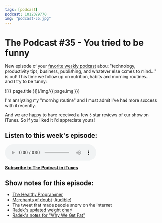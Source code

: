 ```yaml
---
tags: [podcast]
podcast: 1012329770
img: "podcast-35.jpg"
---
```


# The Podcast #35 - You tried to be funny

New episode of your [favorite weekly podcast][p] about "technology, productivity tips, business, publishing, and whatever else comes to mind..." is out! This time we follow up on nutrition, habits and morning routines... and I try to be funny:

<!--More-->

![{{ page.title }}](/img/{{ page.img }})

I'm analyzing my "morning routine" and I must admit I've had more success with it recently.

And we are happy to have received a few 5 star reviews of our show on iTunes. So if you liked it I'd appreciate yours!

## Listen to this week's episode:

<audio controls>
<source src="https://files.nozbe.com/podcast/035.mp3" type="audio/mpeg">
</audio>

**[Subscribe to The Podcast in iTunes][i]**

## Show notes for this episode:

  * [The Healthy Programmer](http://healthyprog.com/)
  * [Merchants of doubt](http://www.amazon.com/Merchants-Doubt-Handful-Scientists-Obscured/dp/1608193942) ([Audible](http://www.audible.com/pd/Science-Technology/Merchants-of-Doubt-Audiobook/B004AGYAVK))
  * [The tweet that made people angry on the internet](https://twitter.com/radexp/status/698899598803406848)
  * [Radek's updated weight chart](https://twitter.com/radexp/status/701346271286714368)
  * [Radek's notes for "Why We Get Fat"](http://radex.io/books/why-we-get-fat/)

[e]: /podcast-35
[p]: /podcast
[n]: https://michael.gratis/nozbe
[r]: https://michael.gratis/radex
[i]: https://michael.gratis/thepodcast